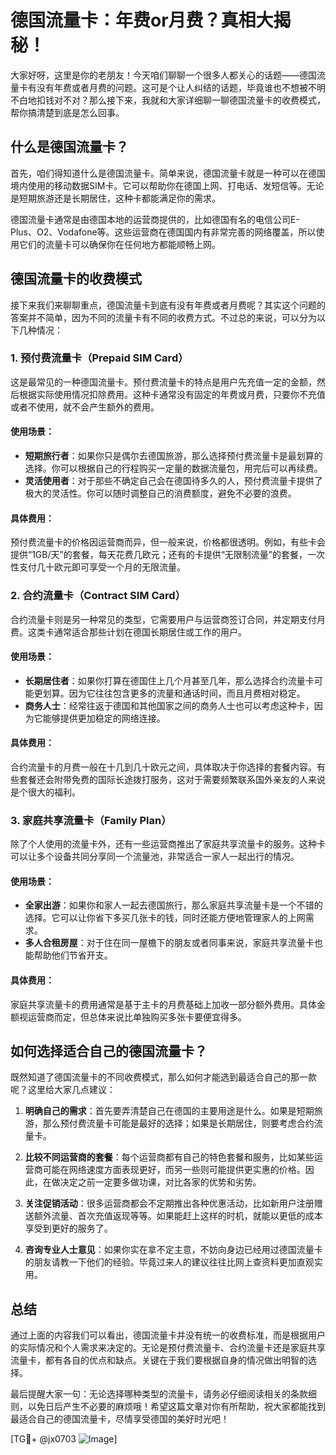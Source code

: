 # 德国流量卡：年费or月费？真相大揭秘！

大家好呀，这里是你的老朋友！今天咱们聊聊一个很多人都关心的话题——德国流量卡有没有年费或者月费的问题。这可是个让人纠结的话题，毕竟谁也不想被不明不白地扣钱对不对？那么接下来，我就和大家详细聊一聊德国流量卡的收费模式，帮你搞清楚到底是怎么回事。

## 什么是德国流量卡？

首先，咱们得知道什么是德国流量卡。简单来说，德国流量卡就是一种可以在德国境内使用的移动数据SIM卡。它可以帮助你在德国上网、打电话、发短信等。无论是短期旅游还是长期居住，这种卡都能满足你的需求。

德国流量卡通常是由德国本地的运营商提供的，比如德国有名的电信公司E-Plus、O2、Vodafone等。这些运营商在德国国内有非常完善的网络覆盖，所以使用它们的流量卡可以确保你在任何地方都能顺畅上网。

## 德国流量卡的收费模式

接下来我们来聊聊重点，德国流量卡到底有没有年费或者月费呢？其实这个问题的答案并不简单，因为不同的流量卡有不同的收费方式。不过总的来说，可以分为以下几种情况：

### 1. 预付费流量卡（Prepaid SIM Card）

这是最常见的一种德国流量卡。预付费流量卡的特点是用户先充值一定的金额，然后根据实际使用情况扣除费用。这种卡通常没有固定的年费或月费，只要你不充值或者不使用，就不会产生额外的费用。

#### 使用场景：
- **短期旅行者**：如果你只是偶尔去德国旅游，那么选择预付费流量卡是最划算的选择。你可以根据自己的行程购买一定量的数据流量包，用完后可以再续费。
- **灵活使用者**：对于那些不确定自己会在德国待多久的人，预付费流量卡提供了极大的灵活性。你可以随时调整自己的消费额度，避免不必要的浪费。

#### 具体费用：
预付费流量卡的价格因运营商而异，但一般来说，价格都很透明。例如，有些卡会提供“1GB/天”的套餐，每天花费几欧元；还有的卡提供“无限制流量”的套餐，一次性支付几十欧元即可享受一个月的无限流量。

### 2. 合约流量卡（Contract SIM Card）

合约流量卡则是另一种常见的类型，它需要用户与运营商签订合同，并定期支付月费。这类卡通常适合那些计划在德国长期居住或工作的用户。

#### 使用场景：
- **长期居住者**：如果你打算在德国住上几个月甚至几年，那么选择合约流量卡可能更划算。因为它往往包含更多的流量和通话时间，而且月费相对稳定。
- **商务人士**：经常往返于德国和其他国家之间的商务人士也可以考虑这种卡，因为它能够提供更加稳定的网络连接。

#### 具体费用：
合约流量卡的月费一般在十几到几十欧元之间，具体取决于你选择的套餐内容。有些套餐还会附带免费的国际长途拨打服务，这对于需要频繁联系国外亲友的人来说是个很大的福利。

### 3. 家庭共享流量卡（Family Plan）

除了个人使用的流量卡外，还有一些运营商推出了家庭共享流量卡的服务。这种卡可以让多个设备共同分享同一个流量池，非常适合一家人一起出行的情况。

#### 使用场景：
- **全家出游**：如果你和家人一起去德国旅行，那么家庭共享流量卡是一个不错的选择。它可以让你省下多买几张卡的钱，同时还能方便地管理家人的上网需求。
- **多人合租房屋**：对于住在同一屋檐下的朋友或者同事来说，家庭共享流量卡也能帮助他们节省开支。

#### 具体费用：
家庭共享流量卡的费用通常是基于主卡的月费基础上加收一部分额外费用。具体金额视运营商而定，但总体来说比单独购买多张卡要便宜得多。

## 如何选择适合自己的德国流量卡？

既然知道了德国流量卡的不同收费模式，那么如何才能选到最适合自己的那一款呢？这里给大家几点建议：

1. **明确自己的需求**：首先要弄清楚自己在德国的主要用途是什么。如果是短期旅游，那么预付费流量卡可能是最好的选择；如果是长期居住，则要考虑合约流量卡。
   
2. **比较不同运营商的套餐**：每个运营商都有自己的特色套餐和服务，比如某些运营商可能在网络速度方面表现更好，而另一些则可能提供更实惠的价格。因此，在做决定之前一定要多做功课，对比各家的优势和劣势。

3. **关注促销活动**：很多运营商都会不定期推出各种优惠活动，比如新用户注册赠送额外流量、首次充值返现等等。如果能赶上这样的时机，就能以更低的成本享受到更好的服务了。

4. **咨询专业人士意见**：如果你实在拿不定主意，不妨向身边已经用过德国流量卡的朋友请教一下他们的经验。毕竟过来人的建议往往比网上查资料更加直观实用。

## 总结

通过上面的内容我们可以看出，德国流量卡并没有统一的收费标准，而是根据用户的实际情况和个人需求来决定的。无论是预付费流量卡、合约流量卡还是家庭共享流量卡，都有各自的优点和缺点。关键在于我们要根据自身的情况做出明智的选择。

最后提醒大家一句：无论选择哪种类型的流量卡，请务必仔细阅读相关的条款细则，以免日后产生不必要的麻烦哦！希望这篇文章对你有所帮助，祝大家都能找到最适合自己的德国流量卡，尽情享受德国的美好时光吧！

[TG💪+ @jx0703 ![Image](https://github.com/user-attachments/assets/dbca1d08-cadb-493c-b0ec-ad6f7a83f270)]